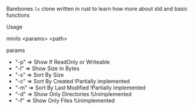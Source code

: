 Barebones `ls` clone written in rust to learn how more about std and basic functions

Usage

minils \<params\> \<path\>

params
- "-p" => Show If ReadOnly or Writeable
- "-l" => Show Size In Bytes
- "-s" => Sort By Size
- "-c" => Sort By Created !Partially implemented
- "-m" => Sort By Last Modified !Partially implemented
- "-d" => Show Only Directories !Unimplemented
- "-f" => Show Only Files !Unimplemented
